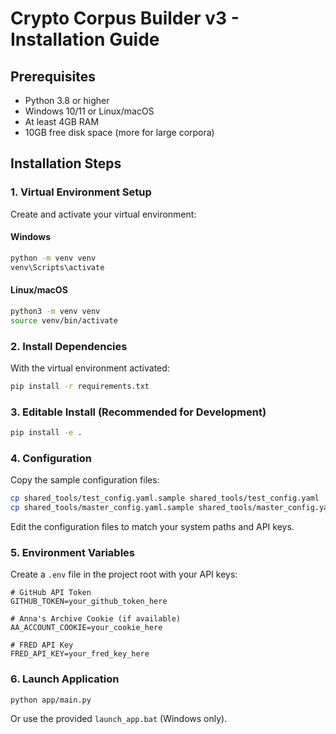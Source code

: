 # Crypto Corpus Builder v3 - Installation Guide

## Prerequisites

- Python 3.8 or higher
- Windows 10/11 or Linux/macOS
- At least 4GB RAM
- 10GB free disk space (more for large corpora)

## Installation Steps

### 1. Virtual Environment Setup

Create and activate your virtual environment:

#### Windows
```bash
python -m venv venv
venv\Scripts\activate
```
#### Linux/macOS
```bash
python3 -m venv venv
source venv/bin/activate
```

### 2. Install Dependencies

With the virtual environment activated:

```bash
pip install -r requirements.txt
```

### 3. Editable Install (Recommended for Development)

```bash
pip install -e .
```

### 4. Configuration

Copy the sample configuration files:

```bash
cp shared_tools/test_config.yaml.sample shared_tools/test_config.yaml
cp shared_tools/master_config.yaml.sample shared_tools/master_config.yaml
```

Edit the configuration files to match your system paths and API keys.

### 5. Environment Variables

Create a `.env` file in the project root with your API keys:

```
# GitHub API Token
GITHUB_TOKEN=your_github_token_here

# Anna's Archive Cookie (if available)
AA_ACCOUNT_COOKIE=your_cookie_here

# FRED API Key
FRED_API_KEY=your_fred_key_here
```

### 6. Launch Application

```bash
python app/main.py
```

Or use the provided `launch_app.bat` (Windows only). 